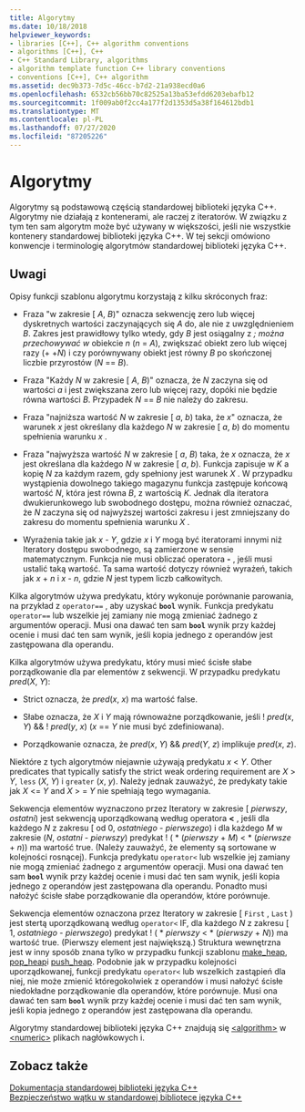 ```yaml
---
title: Algorytmy
ms.date: 10/18/2018
helpviewer_keywords:
- libraries [C++], C++ algorithm conventions
- algorithms [C++], C++
- C++ Standard Library, algorithms
- algorithm template function C++ library conventions
- conventions [C++], C++ algorithm
ms.assetid: dec9b373-7d5c-46cc-b7d2-21a938ecd0a6
ms.openlocfilehash: 6532cb56bb70c82525a13ba53efdd6203ebafb12
ms.sourcegitcommit: 1f009ab0f2cc4a177f2d1353d5a38f164612bdb1
ms.translationtype: MT
ms.contentlocale: pl-PL
ms.lasthandoff: 07/27/2020
ms.locfileid: "87205226"
---
```

# <a name="algorithms"></a>Algorytmy

Algorytmy są podstawową częścią standardowej biblioteki języka C++. Algorytmy nie działają z kontenerami, ale raczej z iteratorów. W związku z tym ten sam algorytm może być używany w większości, jeśli nie wszystkie kontenery standardowej biblioteki języka C++. W tej sekcji omówiono konwencje i terminologię algorytmów standardowej biblioteki języka C++.

## <a name="remarks"></a>Uwagi

Opisy funkcji szablonu algorytmu korzystają z kilku skróconych fraz:

- Fraza "w zakresie \[ *A*, *B*)" oznacza sekwencję zero lub więcej dyskretnych wartości zaczynających się *A* do, ale nie z uwzględnieniem *B*. Zakres jest prawidłowy tylko wtedy, gdy *B* jest osiągalny z *;* *można przechowywać w* obiekcie *n* (*n*  =  *A*), zwiększać obiekt zero lub więcej razy (+ +*N*) i czy porównywany obiekt jest równy *B* po skończonej liczbie przyrostów (*N*  ==  *B*).

- Fraza "Każdy *N* w zakresie \[ *A*, *B*)" oznacza, że *N* zaczyna się od wartości *a* i jest zwiększana zero lub więcej razy, dopóki nie będzie równa wartości *B*. Przypadek *N*  ==  *B* nie należy do zakresu.

- Fraza "najniższa wartość *N* w zakresie \[ *a*, *b*) taka, że *x*" oznacza, że warunek *x* jest określany dla każdego *N* w zakresie \[ *a*, *b*) do momentu spełnienia warunku *x* .

- Fraza "najwyższa wartość *N* w zakresie \[ *a*, *B*) taka, że *x* oznacza, że *x* jest określana dla każdego *N* w zakresie \[ *a*, *b*). Funkcja zapisuje w *K* a kopię *N* za każdym razem, gdy spełniony jest warunek *X* . W przypadku wystąpienia dowolnego takiego magazynu funkcja zastępuje końcową wartość *N*, która jest równa *B*, z wartością *K*. Jednak dla iteratora dwukierunkowego lub swobodnego dostępu, można również oznaczać, że *N* zaczyna się od najwyższej wartości zakresu i jest zmniejszany do zakresu do momentu spełnienia warunku *X* .

- Wyrażenia takie jak *x*  -  *Y*, gdzie *x* i *Y* mogą być iteratorami innymi niż Iteratory dostępu swobodnego, są zamierzone w sensie matematycznym. Funkcja nie musi obliczać operatora **-** , jeśli musi ustalić taką wartość. Ta sama wartość dotyczy również wyrażeń, takich jak *x*  +  *n* i *x*  -  *n*, gdzie *N* jest typem liczb całkowitych.

Kilka algorytmów używa predykatu, który wykonuje porównanie parowania, na przykład z `operator==` , aby uzyskać **`bool`** wynik. Funkcja predykatu `operator==` lub wszelkie jej zamiany nie mogą zmieniać żadnego z argumentów operacji. Musi ona dawać ten sam **`bool`** wynik przy każdej ocenie i musi dać ten sam wynik, jeśli kopia jednego z operandów jest zastępowana dla operandu.

Kilka algorytmów używa predykatu, który musi mieć ścisłe słabe porządkowanie dla par elementów z sekwencji. W przypadku predykatu *pred*(*X*, *Y*):

- Strict oznacza, że *pred*(*x*, *x*) ma wartość false.

- Słabe oznacza, że *X* i *Y* mają równoważne porządkowanie, jeśli \! *pred*(*x*, *Y*)  && \! *pred*(*y*, *x*) (*x*  ==  *Y* nie musi być zdefiniowana).

- Porządkowanie oznacza, że *pred*(*x*, *Y*)  && *pred*(*Y*, *z*) implikuje *pred*(*x*, *z*).

Niektóre z tych algorytmów niejawnie używają predykatu *x* \< *Y*. Other predicates that typically satisfy the strict weak ordering requirement are *X* > *Y*, `less` (*X*, *Y*) i `greater` (*x*, *y*). Należy jednak zauważyć, że predykaty takie jak *X* \<= *Y* and *X* > =  *Y* nie spełniają tego wymagania.

Sekwencja elementów wyznaczono przez Iteratory w zakresie \[ *pierwszy*, *ostatni*) jest sekwencją uporządkowaną według operatora **<** , jeśli dla każdego *N* z zakresu \[ od 0, *ostatniego*  -  *pierwszego*) i dla każdego *M* w zakresie (*N*, *ostatni*  -  *pierwszy*) predykat \! ( \* (*pierwszy*  +  *M*) < \* (*pierwsze*  +  *n*)) ma wartość true. (Należy zauważyć, że elementy są sortowane w kolejności rosnącej). Funkcja predykatu `operator<` lub wszelkie jej zamiany nie mogą zmieniać żadnego z argumentów operacji. Musi ona dawać ten sam **`bool`** wynik przy każdej ocenie i musi dać ten sam wynik, jeśli kopia jednego z operandów jest zastępowana dla operandu. Ponadto musi nałożyć ścisłe słabe porządkowanie dla operandów, które porównuje.

Sekwencja elementów oznaczona przez Iteratory w zakresie \[ `First` , `Last` ) jest stertą uporządkowaną według `operator<` IF, dla każdego *N* z zakresu \[ 1, *ostatniego*  -  *pierwszego*) predykat \! ( \* _pierwszy_  <  \* (*pierwszy*  +  *N*)) ma wartość true. (Pierwszy element jest największą.) Struktura wewnętrzna jest w inny sposób znana tylko w przypadku funkcji szablonu [make_heap](algorithm-functions.md#make_heap), [pop_heap](algorithm-functions.md#pop_heap)i [push_heap](algorithm-functions.md#push_heap). Podobnie jak w przypadku kolejności uporządkowanej, funkcji predykatu `operator<` lub wszelkich zastąpień dla niej, nie może zmienić któregokolwiek z operandów i musi nałożyć ścisłe niedokładne porządkowanie dla operandów, które porównuje. Musi ona dawać ten sam **`bool`** wynik przy każdej ocenie i musi dać ten sam wynik, jeśli kopia jednego z operandów jest zastępowana dla operandu.

Algorytmy standardowej biblioteki języka C++ znajdują się [\<algorithm>](algorithm.md) w [\<numeric>](numeric.md) plikach nagłówkowych i.

## <a name="see-also"></a>Zobacz także

[Dokumentacja standardowej biblioteki języka C++](cpp-standard-library-reference.md)\
[Bezpieczeństwo wątku w standardowej bibliotece języka C++](thread-safety-in-the-cpp-standard-library.md)
